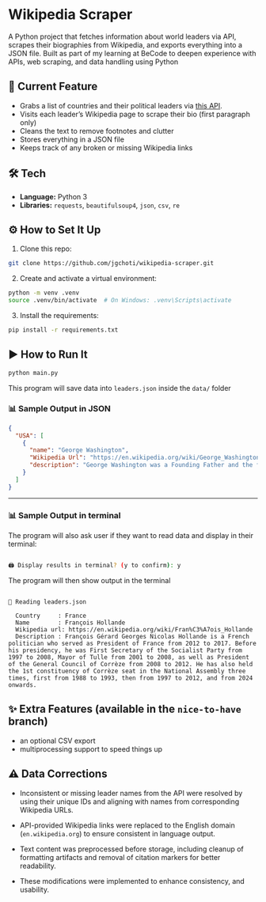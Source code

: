# Wikipedia Scraper

A Python project that fetches information about world leaders via API, scrapes their biographies from Wikipedia, and exports everything into a JSON file. Built as part of my learning at BeCode to deepen experience with APIs, web scraping, and data handling using Python

## 🚀 Current Feature

- Grabs a list of countries and their political leaders via [this API](https://country-leaders.onrender.com/docs).
- Visits each leader’s Wikipedia page to scrape their bio (first paragraph only)
- Cleans the text to remove footnotes and clutter
- Stores everything in a JSON file
- Keeps track of any broken or missing Wikipedia links

## 🛠 Tech

- **Language:** Python 3
- **Libraries:** `requests`, `beautifulsoup4`, `json`, `csv`, `re`

## ⚙️ How to Set It Up

1. Clone this repo:

```bash
git clone https://github.com/jgchoti/wikipedia-scraper.git
```

2. Create and activate a virtual environment:

```bash
python -m venv .venv
source .venv/bin/activate  # On Windows: .venv\Scripts\activate
```

3. Install the requirements:

```bash
pip install -r requirements.txt
```

## ▶️ How to Run It

```bash
python main.py
```

This program will save data into `leaders.json` inside the `data/` folder

### 📊 Sample Output in JSON

```json
{
  "USA": [
    {
      "name": "George Washington",
      "Wikipedia Url": "https://en.wikipedia.org/wiki/George_Washington",
      "description": "George Washington was a Founding Father and the first president of the United States, serving from 1789 to 1797. As commander of the Continental Army, Washington led Patriot forces to victory in the American Revolutionary War against the British Empire. He is commonly known as the Father of the Nation for his role in bringing about American independence."
    }
  ]
}
```

---

### 📊 Sample Output in terminal

The program will also ask user if they want to read data and display in their terminal:

```bash

🖨️ Display results in terminal? (y to confirm): y

```

The program will then show output in the terminal

```

📖 Reading leaders.json

  Country     : France
  Name        : François Hollande
  Wikipedia url: https://en.wikipedia.org/wiki/Fran%C3%A7ois_Hollande
  Description : François Gérard Georges Nicolas Hollande is a French politician who served as President of France from 2012 to 2017. Before his presidency, he was First Secretary of the Socialist Party from 1997 to 2008, Mayor of Tulle from 2001 to 2008, as well as President of the General Council of Corrèze from 2008 to 2012. He has also held the 1st constituency of Corrèze seat in the National Assembly three times, first from 1988 to 1993, then from 1997 to 2012, and from 2024 onwards.

```

## ✨ Extra Features (available in the `nice-to-have` branch)

- an optional CSV export
- multiprocessing support to speed things up

## ⚠️ Data Corrections

- Inconsistent or missing leader names from the API were resolved by using their unique IDs and aligning with names from corresponding Wikipedia URLs.

- API-provided Wikipedia links were replaced to the English domain (`en.wikipedia.org`) to ensure consistent in language output.

- Text content was preprocessed before storage, including cleanup of formatting artifacts and removal of citation markers for better readability.

- These modifications were implemented to enhance consistency, and usability.
